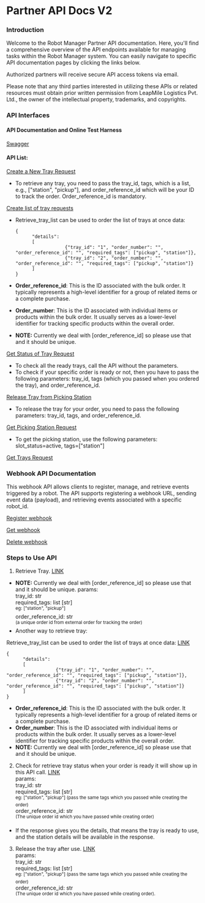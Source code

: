 # Partner API Docs V2

### Introduction

Welcome to the Robot Manager Partner API documentation. Here, you'll find a comprehensive overview of the API endpoints available for managing tasks within the Robot Manager system. You can easily navigate to specific API documentation pages by clicking the links below.

Authorized partners will receive secure API access tokens via email.

Please note that any third parties interested in utilizing these APIs or related resources must obtain prior written permission from LeapMile Logistics Pvt. Ltd., the owner of the intellectual property, trademarks, and copyrights.

### API Interfaces

#### API Documentation and Online Test Harness

[Swagger](https://robotmanagergs.leapmile.com/robotmanager/docs#/)

#### API List:

[Create a New Tray Request](https://robotmanagergs.leapmile.com/robotmanager/docs#/partner/retrieve_tray_retrieve_tray_post)&#x20;

* To retrieve any tray, you need to pass the tray\_id, tags, which is a list, e.g., \["station", "pickup"], and order\_reference\_id which will be your ID to track the order. Order\_reference\_id is mandatory.

&#x20;      [Create list of tray requests](https://robotmanagergs.leapmile.com/robotmanager/docs#/partner/retrieve_tray_list_retrieve_tray_list_post)

*   Retrieve\_tray\_list can be used to order the list of trays at once data:&#x20;

    ```
    { 
          "details":
          [ 
                      {"tray_id": "1", "order_number": "", "order_reference_id": "", "required_tags": ["pickup", "station"]},  
                      {"tray_id": "2", "order_number": "", "order_reference_id": "", "required_tags": ["pickup", "station"]}
          ] 
    }
    ```
* **Order\_reference\_id**: This is the ID associated with the bulk order. It typically represents a high-level identifier for a group of related items or a complete purchase.
* **Order\_number**: This is the ID associated with individual items or products within the bulk order. It usually serves as a lower-level identifier for tracking specific products within the overall order.
* **NOTE:** Currently we deal with \[order\_reference\_id] so please use that and it should be unique.

[Get Status of Tray Request](https://robotmanagergs.leapmile.com/robotmanager/docs#/partner/is_tray_ready_is_tray_ready_get)&#x20;

* To check all the ready trays, call the API without the parameters.
* To check if your specific order is ready or not, then you have to pass the following parameters: tray\_id, tags (which you passed when you ordered the tray), and order\_reference\_id.

[Release Tray from Picking Station](https://robotmanagergs.leapmile.com/robotmanager/docs#/partner/release_tray_release_tray_patch)&#x20;

* To release the tray for your order, you need to pass the following parameters: tray\_id, tags, and order\_reference\_id.

[Get Picking Station Request](https://robotmanagergs.leapmile.com/robotmanager/docs#/slots/get_slot_slots_get)&#x20;

* To get the picking station, use the following parameters: slot\_status=active, tags=\["station"]

[Get Trays Request](https://robotmanagergs.leapmile.com/robotmanager/docs#/trays/get_tray_trays_get)

### Webhook API Documentation

This webhook API allows clients to register, manage, and retrieve events triggered by a robot. The API supports registering a webhook URL, sending event data (payload), and retrieving events associated with a specific robot\_id.

[Register webhook](https://robotmanagergs.leapmile.com/robotmanager/docs#/partner/callback_webhook_post)

[Get webhook](https://robotmanagergs.leapmile.com/robotmanager/docs#/partner/callback_webhook_get)

[Delete webhook](https://robotmanagergs.leapmile.com/robotmanager/docs#/partner/callback_webhook__record_id__delete)

### Steps to Use API

1. Retrieve Tray. [LINK](https://robotmanagergs.leapmile.com/robotmanager/docs#/partner/retrieve_tray_list_retrieve_tray_list_post)

* **NOTE:** Currently we deal with \[order\_reference\_id] so please use that and it should be unique. params:\
  &#x20;              tray\_id: str\
  &#x20;              required\_tags: list \[str] \
  &#x20;                      <sup>eg: \["station", "pickup"]</sup>\
  &#x20;              order\_reference\_id: str \
  &#x20;                    <sup>(a unique order id from external order for tracking the order)</sup> &#x20;
* Another way to retrieve tray:

Retrieve\_tray\_list can be used to order the list of trays at once data: [LINK](https://robotmanagergs.leapmile.com/robotmanager/docs#/partner/retrieve_tray_retrieve_tray_post)

```
{ 
      "details":
      [ 
                  {"tray_id": "1", "order_number": "", "order_reference_id": "", "required_tags": ["pickup", "station"]},  
                  {"tray_id": "2", "order_number": "", "order_reference_id": "", "required_tags": ["pickup", "station"]}
      ] 
}
```

* **Order\_reference\_id**: This is the ID associated with the bulk order. It typically represents a high-level identifier for a group of related items or a complete purchase.
* **Order\_number**: This is the ID associated with individual items or products within the bulk order. It usually serves as a lower-level identifier for tracking specific products within the overall order.
* **NOTE:** Currently we deal with \[order\_reference\_id] so please use that and it should be unique.

2. Check for retrieve tray status when your order is ready it will show up in this API call. [LINK](https://robotmanagergs.leapmile.com/robotmanager/docs#/partner/is_tray_ready_is_tray_ready_get)\
   params:\
   &#x20;               tray\_id: str \
   &#x20;               required\_tags: list \[str] \
   &#x20;                     <sup>eg: \["station", "pickup"] (pass the same tags which you passed while creating the order)</sup> \
   &#x20;               order\_reference\_id: str \
   &#x20;                   <sup>(The unique order id which you have passed while creating order)</sup>

* If the response gives you the details, that means the tray is ready to use, and the station details will be available in the response.

3. Release the tray after use. [LINK](https://robotmanagergs.leapmile.com/robotmanager/docs#/partner/release_tray_release_tray_patch)\
   params:\
   &#x20;               tray\_id: str\
   &#x20;               required\_tags: list \[str] \
   &#x20;                       <sup>eg: \["station", "pickup"] (pass the same tags which you passed while creating the order)</sup>\
   &#x20;               order\_reference\_id: str \
   &#x20;                       <sup>(The unique order id which you have passed while creating order).</sup>
